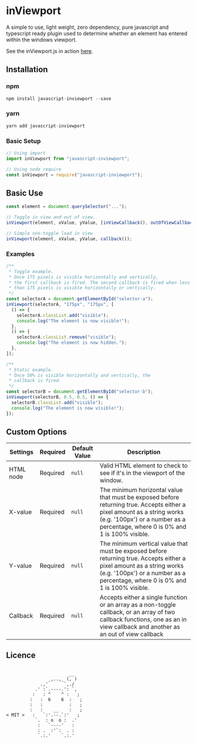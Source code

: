 <!-- @format -->

# inViewport

A simple to use, light weight, zero dependency, pure javascript and typescript ready plugin used to determine whether an element has entered within the windows viewport.

See the inViewport.js in action <a href="http://ianrogren.github.io/javascript-inViewport/">here</a>.

## Installation

### npm

```javascript
npm install javascript-inviewport --save
```

### yarn

```javascript
yarn add javascript-inviewport
```

### Basic Setup

```javascript
// Using import
import inViewport from "javascript-inviewport";

// Using node require
const inViewport = require("javascript-inviewport");
```

## Basic Use

```javascript
const element = document.querySelector("...");

// Toggle in view and out of view.
inViewport(element, xValue, yValue, [inViewCallback(), outOfViewCallback()]);

// Simple non-toggle load in view
inViewport(element, xValue, yValue, callback());
```

### Examples

```javascript
/**
 * Toggle example.
 * Once 175 pixels is visible horizontally and vertically,
 * the first callback is fired. The second callback is fired when less
 * than 175 pixels is visible horizontally or vertically.
 */
const selectorA = document.getElementById("selector-a");
inViewport(selectorA, "175px", "175px", [
  () => {
    selectorA.classList.add("visible");
    console.log("The element is now visible!");
  },
  () => {
    selectorA.classList.remove("visible");
    console.log("The element is now hidden.");
  },
]);

/**
 * Static example.
 * Once 50% is visible horizontally and vertically, the
 * callback is fired.
 */
const selectorB = document.getElementById("selector-b");
inViewport(selectorB, 0.5, 0.5, () => {
  selectorB.classList.add("visible");
  console.log("The element is now visible!");
});
```

## Custom Options

| Settings  | Required | Default Value | Description                                                                                                                                                                                               |
| --------- | -------- | ------------- | --------------------------------------------------------------------------------------------------------------------------------------------------------------------------------------------------------- |
| HTML node | Required | `null`        | Valid HTML element to check to see if it's in the viewport of the window.                                                                                                                                 |
| X-value   | Required | `null`        | The minimum horizontal value that must be exposed before returning true. Accepts either a pixel amount as a string works (e.g. '100px') or a number as a percentage, where 0 is 0% and 1 is 100% visible. |
| Y-value   | Required | `null`        | The minimum vertical value that must be exposed before returning true. Accepts either a pixel amount as a string works (e.g. '100px') or a number as a percentage, where 0 is 0% and 1 is 100% visible.   |
| Callback  | Required | `null`        | Accepts either a single function or an array as a non-toggle callback, or an array of two callback functions, one as an in view callback and another as an out of view callback                           |

## Licence

```text

                        __
                _,..,_ (, )
             .,'      `,./
           .' :`.----.': `,
          :   : ^    ^ :   ;
         :   :  6    6  :   ;
         :   :          :   ;
         :   :    __    :   ;
< MIT >   :   `:'.--.`:'   ;
           `.  : o  o :  .'
            :   `----'   :
            : .  :'`:  . :
            `.:.'    `.:.'
```
